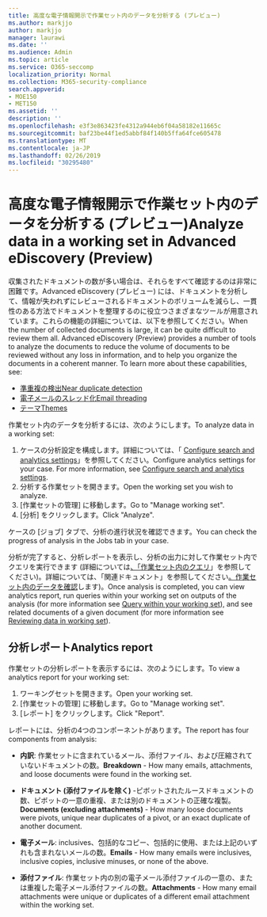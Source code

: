 ```yaml
---
title: 高度な電子情報開示で作業セット内のデータを分析する (プレビュー)
ms.author: markjjo
author: markjjo
manager: laurawi
ms.date: ''
ms.audience: Admin
ms.topic: article
ms.service: O365-seccomp
localization_priority: Normal
ms.collection: M365-security-compliance
search.appverid:
- MOE150
- MET150
ms.assetid: ''
description: ''
ms.openlocfilehash: e3f3e863423fe4312a944eb6f04a58182e11665c
ms.sourcegitcommit: baf23be44f1ed5abbf84f140b5ffa64fce605478
ms.translationtype: MT
ms.contentlocale: ja-JP
ms.lasthandoff: 02/26/2019
ms.locfileid: "30295480"
---
```

# <a name="analyze-data-in-a-working-set-in-advanced-ediscovery-preview"></a><span data-ttu-id="ee6a5-102">高度な電子情報開示で作業セット内のデータを分析する (プレビュー)</span><span class="sxs-lookup"><span data-stu-id="ee6a5-102">Analyze data in a working set in Advanced eDiscovery (Preview)</span></span>

<span data-ttu-id="ee6a5-p101">収集されたドキュメントの数が多い場合は、それらをすべて確認するのは非常に困難です。Advanced eDiscovery (プレビュー) には、ドキュメントを分析して、情報が失われずにレビューされるドキュメントのボリュームを減らし、一貫性のある方法でドキュメントを整理するのに役立つさまざまなツールが用意されています。これらの機能の詳細については、以下を参照してください。</span><span class="sxs-lookup"><span data-stu-id="ee6a5-p101">When the number of collected documents is large, it can be quite difficult to review them all. Advanced eDiscovery (Preview) provides a number of tools to analyze the documents to reduce the volume of documents to be reviewed without any loss in information, and to help you organize the documents in a coherent manner. To learn more about these capabilities, see:</span></span>

- [<span data-ttu-id="ee6a5-106">準重複の検出</span><span class="sxs-lookup"><span data-stu-id="ee6a5-106">Near duplicate detection</span></span>](near-duplicates.md)
- [<span data-ttu-id="ee6a5-107">電子メールのスレッド化</span><span class="sxs-lookup"><span data-stu-id="ee6a5-107">Email threading</span></span>](email-threading.md)
- [<span data-ttu-id="ee6a5-108">テーマ</span><span class="sxs-lookup"><span data-stu-id="ee6a5-108">Themes</span></span>](themes.md)

<span data-ttu-id="ee6a5-109">作業セット内のデータを分析するには、次のようにします。</span><span class="sxs-lookup"><span data-stu-id="ee6a5-109">To analyze data in a working set:</span></span>

1. <span data-ttu-id="ee6a5-p102">ケースの分析設定を構成します。詳細については、「 [Configure search and analytics settings](configure-search-analytics-settings.md)」を参照してください。</span><span class="sxs-lookup"><span data-stu-id="ee6a5-p102">Configure analytics settings for your case. For more information, see [Configure search and analytics settings](configure-search-analytics-settings.md).</span></span>
2. <span data-ttu-id="ee6a5-112">分析する作業セットを開きます。</span><span class="sxs-lookup"><span data-stu-id="ee6a5-112">Open the working set you wish to analyze.</span></span>
3. <span data-ttu-id="ee6a5-113">[作業セットの管理] に移動します。</span><span class="sxs-lookup"><span data-stu-id="ee6a5-113">Go to "Manage working set".</span></span>
4. <span data-ttu-id="ee6a5-114">[分析] をクリックします。</span><span class="sxs-lookup"><span data-stu-id="ee6a5-114">Click "Analyze".</span></span>

<span data-ttu-id="ee6a5-115">ケースの [ジョブ] タブで、分析の進行状況を確認できます。</span><span class="sxs-lookup"><span data-stu-id="ee6a5-115">You can check the progress of analysis in the Jobs tab in your case.</span></span>

 <span data-ttu-id="ee6a5-116">分析が完了すると、分析レポートを表示し、分析の出力に対して作業セット内でクエリを実行できます (詳細については[、「作業セット内のクエリ](working-set-search.md)」を参照してください)。詳細については、「関連ドキュメント」を参照してください[。作業セット内のデータを確認](reviewing-data-in-working-set.md)します)。</span><span class="sxs-lookup"><span data-stu-id="ee6a5-116">Once analysis is completed, you can view analytics report, run queries within your working set on outputs of the analysis (for more information see [Query within your working set](working-set-search.md)), and see related documents of a given document (for more information see [Reviewing data in working set](reviewing-data-in-working-set.md)).</span></span>

## <a name="analytics-report"></a><span data-ttu-id="ee6a5-117">分析レポート</span><span class="sxs-lookup"><span data-stu-id="ee6a5-117">Analytics report</span></span>

<span data-ttu-id="ee6a5-118">作業セットの分析レポートを表示するには、次のようにします。</span><span class="sxs-lookup"><span data-stu-id="ee6a5-118">To view a analytics report for your working set:</span></span>

1. <span data-ttu-id="ee6a5-119">ワーキングセットを開きます。</span><span class="sxs-lookup"><span data-stu-id="ee6a5-119">Open your working set.</span></span>
2. <span data-ttu-id="ee6a5-120">[作業セットの管理] に移動します。</span><span class="sxs-lookup"><span data-stu-id="ee6a5-120">Go to "Manage working set".</span></span>
3. <span data-ttu-id="ee6a5-121">[レポート] をクリックします。</span><span class="sxs-lookup"><span data-stu-id="ee6a5-121">Click "Report".</span></span>

<span data-ttu-id="ee6a5-122">レポートには、分析の4つのコンポーネントがあります。</span><span class="sxs-lookup"><span data-stu-id="ee6a5-122">The report has four components from analysis:</span></span>

- <span data-ttu-id="ee6a5-123">**内訳**: 作業セットに含まれているメール、添付ファイル、および圧縮されていないドキュメントの数。</span><span class="sxs-lookup"><span data-stu-id="ee6a5-123">**Breakdown** - How many emails, attachments, and loose documents were found in the working set.</span></span>

- <span data-ttu-id="ee6a5-124">**ドキュメント (添付ファイルを除く)** -ピボットされたルースドキュメントの数、ピボットの一意の重複、または別のドキュメントの正確な複製。</span><span class="sxs-lookup"><span data-stu-id="ee6a5-124">**Documents (excluding attachments)** - How many loose documents were pivots, unique near duplicates of a pivot, or an exact duplicate of another document.</span></span>

- <span data-ttu-id="ee6a5-125">**電子メール**: inclusives、包括的なコピー、包括的に使用、または上記のいずれも含まれないメールの数。</span><span class="sxs-lookup"><span data-stu-id="ee6a5-125">**Emails** - How many emails were inclusives, inclusive copies, inclusive minuses, or none of the above.</span></span>

- <span data-ttu-id="ee6a5-126">**添付ファイル**: 作業セット内の別の電子メール添付ファイルの一意の、または重複した電子メール添付ファイルの数。</span><span class="sxs-lookup"><span data-stu-id="ee6a5-126">**Attachments** - How many email attachments were unique or duplicates of a different email attachment within the working set.</span></span>